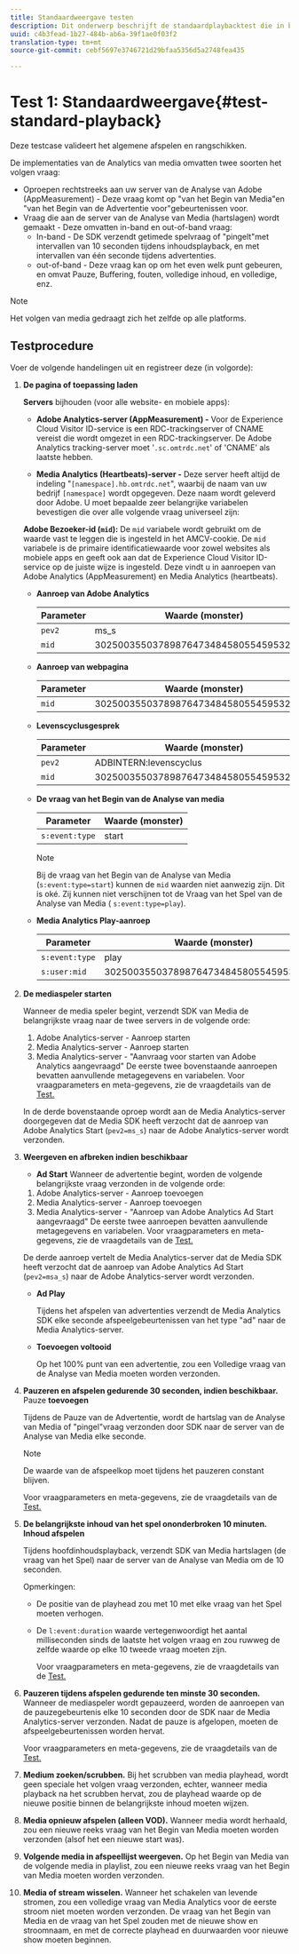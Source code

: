 ```yaml
---
title: Standaardweergave testen
description: Dit onderwerp beschrijft de standaardplaybacktest die in bevestiging wordt gebruikt.
uuid: c4b3fead-1b27-484b-ab6a-39f1ae0f03f2
translation-type: tm+mt
source-git-commit: cebf5697e3746721d29bfaa5356d5a2748fea435

---
```



# Test 1: Standaardweergave{#test-standard-playback}

Deze testcase valideert het algemene afspelen en rangschikken.

De implementaties van de Analytics van media omvatten twee soorten het volgen vraag:
* Oproepen rechtstreeks aan uw server van de Analyse van Adobe (AppMeasurement) - Deze vraag komt op &quot;van het Begin van Media&quot;en &quot;van het Begin van de Advertentie voor&quot;gebeurtenissen voor.
* Vraag die aan de server van de Analyse van Media (hartslagen) wordt gemaakt - Deze omvatten in-band en out-of-band vraag:
   * In-band - De SDK verzendt getimede spelvraag of &quot;pingelt&quot;met intervallen van 10 seconden tijdens inhoudsplayback, en met intervallen van één seconde tijdens advertenties.
   * out-of-band - Deze vraag kan op om het even welk punt gebeuren, en omvat Pauze, Buffering, fouten, volledige inhoud, en volledige, enz.

>[!NOTE]
>Het volgen van media gedraagt zich het zelfde op alle platforms.

## Testprocedure

Voer de volgende handelingen uit en registreer deze (in volgorde):

1. **De pagina of toepassing laden**

   **Servers** bijhouden (voor alle website- en mobiele apps):

   * **Adobe Analytics-server (AppMeasurement) -** Voor de Experience Cloud Visitor ID-service is een RDC-trackingserver of CNAME vereist die wordt omgezet in een RDC-trackingserver. De Adobe Analytics tracking-server moet &#39;`.sc.omtrdc.net`&#39; of &#39;CNAME&#39; als laatste hebben.

   * **Media Analytics (Heartbeats)-server -** Deze server heeft altijd de indeling &quot;`[namespace].hb.omtrdc.net`&quot;, waarbij de naam van uw bedrijf `[namespace]` wordt opgegeven. Deze naam wordt geleverd door Adobe.
   U moet bepaalde zeer belangrijke variabelen bevestigen die over alle volgende vraag universeel zijn:

   **Adobe Bezoeker-id (`mid`):** De `mid` variabele wordt gebruikt om de waarde vast te leggen die is ingesteld in het AMCV-cookie. De `mid` variabele is de primaire identificatiewaarde voor zowel websites als mobiele apps en geeft ook aan dat de Experience Cloud Visitor ID-service op de juiste wijze is ingesteld. Deze vindt u in aanroepen van Adobe Analytics (AppMeasurement) en Media Analytics (heartbeats).

   * **Aanroep van Adobe Analytics**

      | Parameter | Waarde (monster) |
      |---|---|
      | `pev2` | ms_s |
      | `mid` | 30250035503789876473484580554595324209 |

   * **Aanroep van webpagina**

      | Parameter | Waarde (monster) |
      |---|---|
      | `mid` | 30250035503789876473484580554595324209 |

   * **Levenscyclusgesprek**

      | Parameter | Waarde (monster) |
      |---|---|
      | `pev2` | ADBINTERN:levenscyclus |
      | `mid` | 30250035503789876473484580554595324209 |

   * **De vraag van het Begin van de Analyse van media**

      | Parameter | Waarde (monster) |
      |---|---|
      | `s:event:type` | start |

      >[!NOTE]
      >
      >Bij de vraag van het Begin van de Analyse van Media (`s:event:type=start`) kunnen de `mid` waarden niet aanwezig zijn. Dit is oké. Zij kunnen niet verschijnen tot de Vraag van het Spel van de Analyse van Media ( `s:event:type=play`).

   * **Media Analytics Play-aanroep**

      | Parameter | Waarde (monster) |
      |---|---|
      | `s:event:type` | play |
      | `s:user:mid` | 30250035503789876473484580554595324209 |


1. **De mediaspeler starten**

   Wanneer de media speler begint, verzendt SDK van Media de belangrijkste vraag naar de twee servers in de volgende orde:

   1. Adobe Analytics-server - Aanroep starten
   1. Media Analytics-server - Aanroep starten
   1. Media Analytics-server - &quot;Aanvraag voor starten van Adobe Analytics aangevraagd&quot;
   De eerste twee bovenstaande aanroepen bevatten aanvullende metagegevens en variabelen. Voor vraagparameters en meta-gegevens, zie de vraagdetails van de [Test.](/help/sdk-implement/validation/test-call-details.md#start-the-media-player)

   In de derde bovenstaande oproep wordt aan de Media Analytics-server doorgegeven dat de Media SDK heeft verzocht dat de aanroep van Adobe Analytics Start (`pev2=ms_s`) naar de Adobe Analytics-server wordt verzonden.

1. **Weergeven en afbreken indien beschikbaar**

   * **Ad Start**
   Wanneer de advertentie begint, worden de volgende belangrijkste vraag verzonden in de volgende orde:

   1. Adobe Analytics-server - Aanroep toevoegen
   1. Media Analytics-server - Aanroep toevoegen
   1. Media Analytics-server - &quot;Aanroep van Adobe Analytics Ad Start aangevraagd&quot;
   De eerste twee aanroepen bevatten aanvullende metagegevens en variabelen. Voor vraagparameters en meta-gegevens, zie de vraagdetails van de [Test.](/help/sdk-implement/validation/test-call-details.md#view-ad-playback)

   De derde aanroep vertelt de Media Analytics-server dat de Media SDK heeft verzocht dat de aanroep van Adobe Analytics Ad Start (`pev2=msa_s`) naar de Adobe Analytics-server wordt verzonden.

   * **Ad Play**

      Tijdens het afspelen van advertenties verzendt de Media Analytics SDK elke seconde afspeelgebeurtenissen van het type &quot;ad&quot; naar de Media Analytics-server.

   * **Toevoegen voltooid**

      Op het 100% punt van een advertentie, zou een Volledige vraag van de Analyse van Media moeten worden verzonden.



1. **Pauzeren en afspelen gedurende 30 seconden, indien beschikbaar.**  Pauze **toevoegen**

   Tijdens de Pauze van de Advertentie, wordt de hartslag van de Analyse van Media of &quot;pingel&quot;vraag verzonden door SDK naar de server van de Analyse van Media elke seconde.

   >[!NOTE]
   >
   >De waarde van de afspeelkop moet tijdens het pauzeren constant blijven.

   Voor vraagparameters en meta-gegevens, zie de vraagdetails van de [Test.](/help/sdk-implement/validation/test-call-details.md#ma-ad-pause-call)

1. **De belangrijkste inhoud van het spel ononderbroken 10 minuten.**  **Inhoud afspelen**

   Tijdens hoofdinhoudsplayback, verzendt SDK van Media hartslagen (de vraag van het Spel) naar de server van de Analyse van Media om de 10 seconden.

   Opmerkingen:

   * De positie van de playhead zou met 10 met elke vraag van het Spel moeten verhogen.
   * De `l:event:duration` waarde vertegenwoordigt het aantal milliseconden sinds de laatste het volgen vraag en zou ruwweg de zelfde waarde op elke 10 tweede vraag moeten zijn.

      Voor vraagparameters en meta-gegevens, zie de vraagdetails van de [Test.](/help/sdk-implement/validation/test-call-details.md#play-main-content)

1. **Pauzeren tijdens afspelen gedurende ten minste 30 seconden.** Wanneer de mediaspeler wordt gepauzeerd, worden de aanroepen van de pauzegebeurtenis elke 10 seconden door de SDK naar de Media Analytics-server verzonden. Nadat de pauze is afgelopen, moeten de afspeelgebeurtenissen worden hervat.

   Voor vraagparameters en meta-gegevens, zie de vraagdetails van de [Test.](/help/sdk-implement/validation/test-call-details.md#pause-main-content)

1. **Medium zoeken/scrubben.** Bij het scrubben van media playhead, wordt geen speciale het volgen vraag verzonden, echter, wanneer media playback na het scrubben hervat, zou de playhead waarde op de nieuwe positie binnen de belangrijkste inhoud moeten wijzen.

1. **Media opnieuw afspelen (alleen VOD).** Wanneer media wordt herhaald, zou een nieuwe reeks vraag van het Begin van Media moeten worden verzonden (alsof het een nieuwe start was).

1. **Volgende media in afspeellijst weergeven.** Op het Begin van Media van de volgende media in playlist, zou een nieuwe reeks vraag van het Begin van Media moeten worden verzonden.

1. **Media of stream wisselen.** Wanneer het schakelen van levende stromen, zou een volledige vraag van Media Analytics voor de eerste stroom niet moeten worden verzonden. De vraag van het Begin van Media en de vraag van het Spel zouden met de nieuwe show en stroomnaam, en met de correcte playhead en duurwaarden voor nieuwe show moeten beginnen.
